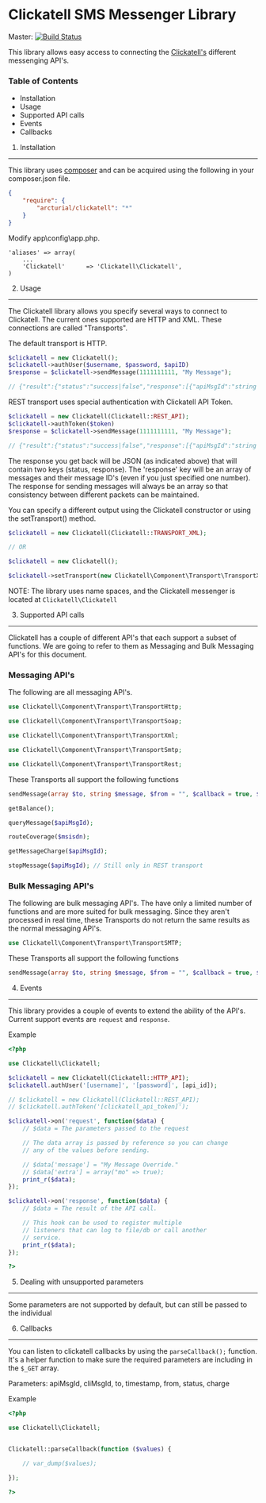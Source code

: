 Clickatell SMS Messenger Library
================================

Master: [![Build Status](https://secure.travis-ci.org/arcturial/clickatell.png?branch=master)](http://travis-ci.org/arcturial/clickatell)

This library allows easy access to connecting the [Clickatell's](http://www.clickatell.com) different messenging API's.

### Table of Contents
* Installation
* Usage
* Supported API calls
* Events
* Callbacks


1. Installation
------------------

This library uses [composer](http://www.getcomposer.org) and can be acquired using the following in your composer.json file.

``` json
{
    "require": {
        "arcturial/clickatell": "*"
    }
}
```

Modify app\config\app.php.

```
'aliases' => array(
    ...
    'Clickatell'      => 'Clickatell\Clickatell',
)
```

2. Usage
------------------

The Clickatell library allows you specify several ways to connect to Clickatell. The current ones supported are HTTP and XML. These connections are called "Transports".

The default transport is HTTP.

``` php
$clickatell = new Clickatell();
$clickatell->authUser($username, $password, $apiID)
$response = $clickatell->sendMessage(1111111111, "My Message");

// {"result":{"status":"success|false","response":[{"apiMsgId":"string|false","to":"xxxxxxxxxxx","error":"string|false"}]}}
```

REST transport uses special authentication with Clickatell API Token.

``` php
$clickatell = new Clickatell(Clickatell::REST_API);
$clickatell->authToken($token)
$response = $clickatell->sendMessage(1111111111, "My Message");

// {"result":{"status":"success|false","response":[{"apiMsgId":"string|false","to":"xxxxxxxxxxx","error":"string|false"}]}}
```

The response you get back will be JSON (as indicated above) that will contain two keys (status, response). The 'response' key will be an array of messages and their message ID's (even if you just specified one number). The response for sending messages will always be an array so that consistency between different packets can be maintained.

You can specify a different output using the Clickatell constructor or using the setTransport() method.

``` php
$clickatell = new Clickatell(Clickatell::TRANSPORT_XML);

// OR

$clickatell = new Clickatell();

$clickatell->setTransport(new Clickatell\Component\Transport\TransportXml);
```

NOTE: The library uses name spaces, and the Clickatell messenger is located at `Clickatell\Clickatell`

3. Supported API calls
------------------

Clickatell has a couple of different API's that each support a subset of functions. We are going to refer to them as
Messaging and Bulk Messaging API's for this document.

### Messaging API's

The following are all messaging API's.

``` php
use Clickatell\Component\Transport\TransportHttp;

use Clickatell\Component\Transport\TransportSoap;

use Clickatell\Component\Transport\TransportXml;

use Clickatell\Component\Transport\TransportSmtp;

use Clickatell\Component\Transport\TransportRest;
```

These Transports all support the following functions

``` php
sendMessage(array $to, string $message, $from = "", $callback = true, $extra = array());

getBalance();

queryMessage($apiMsgId);

routeCoverage($msisdn);

getMessageCharge($apiMsgId);

stopMessage($apiMsgId); // Still only in REST transport
```

### Bulk Messaging API's

The following are bulk messaging API's. The have only a limited number of functions and are more suited for bulk messaging. Since they aren't processed in real time, these Transports do not
return the same results as the normal messaging API's.

``` php
use Clickatell\Component\Transport\TransportSMTP;
```

These Transports all support the following functions

``` php
sendMessage(array $to, string $message, $from = "", $callback = true, $extra = array());
```


4. Events
---------------

This library provides a couple of events to extend the ability of the API's. Current support events are `request` and `response`.

Example

``` php
<?php

use Clickatell\Clickatell;

$clickatell = new Clickatell(Clickatell::HTTP_API);
$clickatell.authUser('[username]', '[password]', [api_id]);

// $clickatell = new Clickatell(Clickatell::REST_API);
// $clickatell.authToken('[clickatell_api_token]');

$clickatell->on('request', function($data) {
    // $data = The parameters passed to the request

    // The data array is passed by reference so you can change
    // any of the values before sending.

    // $data['message'] = "My Message Override."
    // $data['extra'] = array("mo" => true);
    print_r($data);
});

$clickatell->on('response', function($data) {
    // $data = The result of the API call.

    // This hook can be used to register multiple
    // listeners that can log to file/db or call another
    // service.
    print_r($data);
});

?>
```

5. Dealing with unsupported parameters
--------------------------------------

Some parameters are not supported by default, but can still be passed to the individual



6. Callbacks
---------------

You can listen to clickatell callbacks by using the `parseCallback();` function. It's a helper function
to make sure the required parameters are including in the `$_GET` array.

Parameters: apiMsgId, cliMsgId, to, timestamp, from, status, charge

Example

``` php
<?php

use Clickatell\Clickatell;


Clickatell::parseCallback(function ($values) {

    // var_dump($values);

});

?>
```